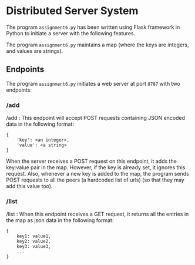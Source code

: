 # Distributed Server System

The program `assignment6.py` has been written using Flask framework in Python to initiate a server with the following features. 

The program `assignment6.py` maintains a map (where the keys are integers, and values are strings). 

## Endpoints

The program `assignment6.py` initiates a web server at port `8787` with two endpoints:

### /add

/add : This endpoint will accept POST requests containing JSON encoded data in the following format:
```
{
    'key': <an integer>,
    'value': <a string>
}
```
When the server receives a POST request on this endpoint, it adds the key:value pair in the map. However, if the key is already set, it ignores this request.
Also, whenever a new key is added to the map, the program sends POST requests to all the peers (a hardcoded list of urls) (so that they may add this value too).

### /list
/list : When this endpoint receives a GET request, it returns all the entries in the map as json data in the following format:
```
{
    key1: value1,
    key2: value2,
    key3: value3,
    ...
}
```

